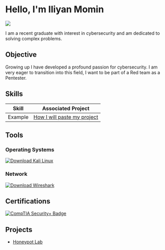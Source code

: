 # Hello, I'm Iliyan Momin
<a href="https://www.linkedin.com/in/iliyan-momin-8253281b9/"><img src="https://img.shields.io/badge/-LinkedIn-0072b1?&style=for-the-badge&logo=linkedin&logoColor=white" /></a>



I am a recent graduate with interest in cybersecurity and am dedicated to solving complex problems.

## Objective

Growing up I have developed a profound passion for cybersecurity. I am very eager to transition into this field, I want to be part of a Red team as a Pentester.


## Skills


| Skill                                         | Associated Project         |
|-----------------------------------------------|----------------------------|
| Example                                       | <a href="https://github.com/IliyanMomin/Honeypot-Lab/blob/main">How I will paste my project</a>|






## Tools

### Operating Systems
<div>
  <a href="https://www.kali.org/downloads/" target="_blank">
  <img src="https://img.shields.io/badge/OS-Kali%20Linux-blue?logo=linux&logoColor=white" alt="Download Kali Linux" />
</a>

</div>

### Network
<div>
  <a href="https://www.wireshark.org/download.html" target="_blank">
  <img src="https://img.shields.io/badge/Packet%20Analyzer-Wireshark-green?logo=wireshark&logoColor=white" alt="Download Wireshark" />
</a>
</div>

## Certifications
<div>
<a href="https://github.com/user-attachments/files/18233994/CompTIA.Security%2B.ce.certificate.7.pdf">
  <img src="https://img.shields.io/badge/Credential-CompTIA%20Security%2B-blue?logo=comptia&logoColor=white" alt="CompTIA Security+ Badge" />
</a>
</div>

## Projects
- <a href="https://github.com/IliyanMomin/Honeypot-Lab/blob/main">Honeypot Lab</a>
